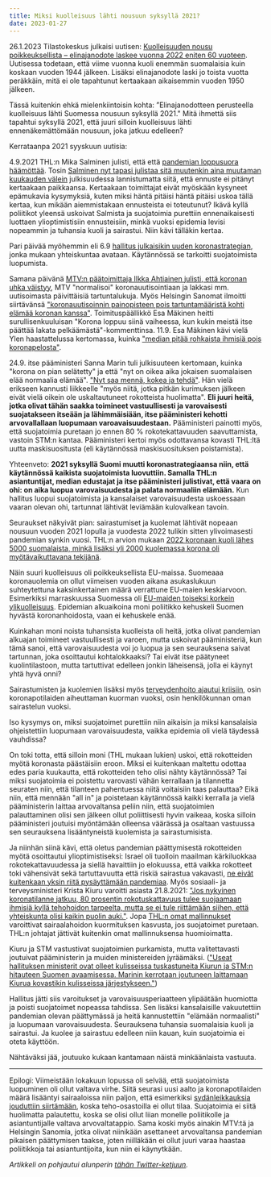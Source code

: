 ```yaml
---
title: Miksi kuolleisuus lähti nousuun syksyllä 2021?
date: 2023-01-27
---
```


26.1.2023 Tilastokeskus julkaisi uutisen: [Kuolleisuuden nousu poikkeuksellista – elinajanodote laskee vuonna 2022 eniten 60 vuoteen](https://tilastokeskus.fi/uutinen/kuolleisuuden-nousu-poikkeuksellista-elinajanodote-laskee-vuonna-2022-eniten-60-vuoteen). Uutisessa todetaan, että viime vuonna kuoli enemmän suomalaisia kuin koskaan vuoden 1944 jälkeen. Lisäksi elinajanodote laski jo toista vuotta peräkkäin, mitä ei ole tapahtunut kertaakaan aikaisemmin vuoden 1950 jälkeen.

Tässä kuitenkin ehkä mielenkiintoisin kohta: ”Elinajanodotteen perusteella kuolleisuus lähti Suomessa nousuun syksyllä 2021." Mitä ihmettä siis tapahtui syksyllä 2021, että juuri silloin kuolleisuus lähti ennenäkemättömään nousuun, joka jatkuu edelleen?

Kerrataanpa 2021 syyskuun uutisia:

4.9.2021 THL:n Mika Salminen julisti, että että [pandemian loppusuora häämöttää](https://yle.fi/a/3-12085688).
Tosin [Salminen nyt tapasi julistaa sitä muutenkin aina muutaman kuukauden välein](/articles/thl_ennusteet.html) julkisuudessa lannistumatta siitä, että ennuste ei pitänyt kertaakaan paikkaansa. Kertaakaan toimittajat eivät myöskään kysyneet epämukavia kysymyksiä, kuten miksi häntä pitäisi häntä pitäisi uskoa tällä kertaa, kun mikään aiemmistakaan ennusteista ei toteutunut? Ikävä kyllä poliitikot yleensä uskoivat Salmista ja suojatoimia purettiin ennenaikaisesti luottaen ylioptimistisiin ennusteisiin, minkä vuoksi epidemia levisi nopeammin ja tuhansia kuoli ja sairastui. Niin kävi tälläkin kertaa.

Pari päivää myöhemmin eli 6.9 [hallitus julkaisikin uuden koronastrategian](https://yle.fi/a/3-12087198), jonka mukaan yhteiskuntaa avataan. Käytännössä se tarkoitti suojatoimista luopumista.

Samana päivänä [MTV:n päätoimittaja Ilkka Ahtiainen julisti, että koronan uhka väistyy](https://www.mtvuutiset.fi/artikkeli/paatoimittajalta-koronan-uhka-vaistyy-rokotusten-myota-myos-uutisoinnissa-mtv-uutiset-palaa-normaaliin/8228872#gs.b092ov
), MTV "normalisoi" koronauutisointiaan ja lakkasi mm. uutisoimasta päivittäisiä tartuntalukuja. Myös Helsingin Sanomat ilmoitti siirtävänsä ["koronauutisoinnin painopisteen pois tartuntamääristä kohti elämää koronan kanssa"](https://www.hs.fi/kotimaa/art-2000008243137.html). 
Toimituspäällikkö Esa Mäkinen heitti surullisenkuuluisan  "Korona loppuu siinä vaiheessa, kun kukin meistä itse päättää lakata pelkäämästä"-kommenttinsa. 11.9. Esa Mäkinen kävi vielä Ylen haastattelussa kertomassa, kuinka ["median pitää rohkaista ihmisiä pois koronapelosta"](https://yle.fi/a/3-12094285).

24.9. itse pääministeri Sanna Marin tuli julkisuuteen kertomaan, kuinka "korona on pian selätetty" ja että "nyt on oikea aika jokaisen suomalaisen elää normaalia elämää". ["Nyt saa mennä, kokea ja tehdä"](https://www.is.fi/politiikka/art-2000008285520.html). Hän vielä erikseen kannusti liikkeelle "myös niitä, jotka pitkän kurimuksen jälkeen eivät vielä oikein ole uskaltautuneet rokotteista huolimatta". **Eli juuri heitä, jotka olivat tähän saakka toimineet vastuullisesti ja varovaisesti suojatakseen itseään ja lähimmäisiään, itse pääministeri kehotti arvovallallaan luopumaan varoavaisuudestaan.** Pääministeri painotti myös, että suojatoimia puretaan jo ennen 80 % rokotekattavuuden saavuttamista, vastoin STM:n kantaa. Pääministeri kertoi myös odottavansa kovasti THL:ltä uutta maskisuositusta (eli käytännössä maskisuosituksen poistamista).
 
Yhteenveto: **2021 syksyllä Suomi muutti koronastrategiaansa niin, että käytännössä kaikista suojatoimista luovuttiin. Samalla THL:n asiantuntijat, median edustajat ja itse pääministeri julistivat, että vaara on ohi: on aika luopua varovaisuudesta ja palata normaaliin elämään.** Kun hallitus luopui suojatoimista ja kansalaiset varovaisuudesta uskoessaan vaaran olevan ohi, tartunnat lähtivät leviämään kulovalkean tavoin.

Seuraukset näkyivät pian: sairastumiset ja kuolemat lähtivät nopeaan nousuun vuoden 2021 lopulla ja vuodesta 2022 tulikin sitten ylivoimasesti pandemian synkin vuosi. THL:n arvion mukaan [2022 koronaan kuoli lähes 5000 suomalaista, minkä lisäksi yli 2000 kuolemassa korona oli myötävaikuttavana tekijänä](https://www.is.fi/kotimaa/art-2000009330947.html).

Näin suuri kuolleisuus oli poikkeuksellista EU-maissa. Suomeaaa koronauolemia on ollut viimeisen vuoden aikana asukaslukuun suhteytettuna kaksinkertainen määrä verrattune EU-maien keskiarvoon. Esimerkiksi marraskuussa Suomessa oli [EU-maiden toiseksi korkein ylikuolleisuus](https://www.verkkouutiset.fi/a/ylikuolleisuus-suomessa-eun-toiseksi-korkein/#0ddaa39f"). Epidemian alkuaikoina moni poliitikko kehuskeli Suomen hyvästä koronanhoidosta, vaan ei kehuskele enää.

Kuinkahan moni noista tuhansista kuolleista oli heitä, jotka olivat pandemian alkuajan toimineet vastuullisesti ja varoen, mutta uskoivat pääministeriä, kun tämä sanoi, että varovaisuudesta voi jo luopua ja sen seurauksena saivat tartunnan, joka osoittautui kohtalokkaaksi? Tai eivät itse päätyneet kuolintilastoon, mutta tartuttivat edelleen jonkin läheisensä, jolla ei käynyt yhtä hyvä onni?

Sairastumisten ja kuolemien lisäksi myös [terveydenhoito ajautui kriisiin](/articles/sairaalakuormitus.html), osin koronapotilaiden
aiheuttaman kuorman vuoksi, osin henkilökunnan oman sairastelun vuoksi.

Iso kysymys on, miksi suojatoimet purettiin niin aikaisin ja miksi kansalaisia ohjeistettiin luopumaan varovaisuudesta, vaikka epidemia oli vielä täydessä vauhdissa?

On toki totta, että silloin moni (THL mukaan lukien) uskoi, että rokotteiden myötä koronasta päästäisiin eroon. Miksi ei kuitenkaan maltettu odottaa edes paria kuukautta, että rokotteiden teho olisi nähty käytännössä? Tai miksi suojatoimia ei poistettu varovasti vähän kerrallaan ja tilannetta seuraten niin, että tilanteen pahentuessa niitä voitaisiin taas palauttaa? Eikä niin, että mennään "all in" ja poistetaan käytännössä kaikki kerralla ja vielä pääministerin laittaa arvovaltansa peliin niin, että suojatoimien palauttaminen olisi sen jälkeen ollut poliittisesti hyvin vaikeaa, koska silloin pääministeri joutuisi myöntämään olleensa väärässä ja osaltaan vastuussa sen seurauksena lisääntyneistä kuolemista ja sairastumisista.

Ja niinhän siinä kävi, että oletus pandemian päättymisestä rokotteiden myötä osoittautui ylioptimistiseksi:
Israel oli tuolloin maailman kärkiluokkaa rokotekattavuudessa ja siellä havaittiin jo elokuussa, että vaikka rokotteet toki vähensivät sekä tartuttavuutta että riskiä sairastua vakavasti,
[ne eivät kuitenkaan yksin riitä pysäyttämään pandemiaa](https://www.newsweek.com/israel-covid-case-breakthrough-data-shows-vaccines-not-pandemic-silver-bullet-1622465).
Myös sosiaali- ja terveysministeri Krista Kiuru varoitti asiasta 21.8.2021:
["Jos nykyinen koronatilanne jatkuu, 80 prosentin rokotuskattavuus tulee suojaamaan ihmisiä kyllä tehohoidon tarpeelta, mutta se ei tule riittämään siihen, että yhteiskunta olisi kaikin puolin auki."](https://www.hs.fi/politiikka/art-2000008195325.html).
Jopa [THL:n omat mallinnukset](https://yle.fi/a/3-12155829) varoittivat sairaalahoidon kuormituksen kasvusta, jos suojatoimet puretaan. THL:n johtajat jättivät kuitenkin omat mallinnuksensa huomioimatta.

Kiuru ja STM vastustivat suojatoimien purkamista, mutta valitettavasti joutuivat pääministerin ja muiden ministereiden jyräämäksi. (["Useat hallituksen ministerit ovat olleet kulisseissa tuskastuneita Kiurun ja STM:n hitauteen Suomen avaamisessa. Marinin kerrotaan joutuneen laittamaan Kiurua kovastikin kulisseissa järjestykseen."](https://www.is.fi/kotimaa/art-2000009330947.html))

Hallitus jätti siis varoitukset ja varovaisuusperiaatteen ylipäätään huomiotta ja poisti suojatoimet nopeassa tahdissa.
Sen lisäksi kansalaisille vakuutettiin pandemian olevan päättymässä ja heitä kannustettiin "elämään normaalisti" ja luopumaan varovaisuudesta. Seurauksena tuhansia suomalaisia kuoli ja sairastui. Ja kuolee ja sairastuu edelleen niin kauan, kuin suojatoimia ei oteta käyttöön. 

Nähtäväksi jää, joutuuko kukaan kantamaan näistä minkäänlaista vastuuta.

---

Epilogi: Viimeistään lokakuun lopussa oli selvää, että suojatoimista luopuminen oli ollut valtava virhe. Siitä seurasi uusi aalto ja koronapotilaiden määrä lisääntyi sairaaloissa niin paljon, että esimerkiksi [sydänleikkauksia jouduttiin siirtämään](https://yle.fi/a/3-12155829), koska teho-osastoilla ei ollut tilaa. Suojatoimia ei siitä huolimatta palautettu, koska se olisi ollut liian monelle poliitikolle ja asiantuntijalle valtava arvovaltatappio. Sama koski myös ainakin MTV:tä ja Helsingin Sanomia, jotka olivat niinikään asettaneet arvovaltansa pandemian pikaisen päättymisen taakse, joten niilläkään ei ollut juuri varaa haastaa poliitikkoja tai asiantuntijoita, kun niin ei käynytkään.

*Artikkeli on pohjautui alunperin [tähän Twitter-ketjuun](https://twitter.com/jarnoln/status/1618938565018398720).*
